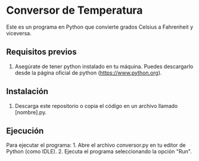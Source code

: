 # Conversor de Temperatura

Este es un programa en Python que convierte grados Celsius a Fahrenheit y viceversa.

## Requisitos previos

1. Asegúrate de tener python instalado en tu máquina. Puedes descargarlo desde la página oficial de python (https://www.python.org).

## Instalación

1. Descarga este repositorio o copia el código en un archivo llamado [nombre].py.

## Ejecución

Para ejecutar el programa:
    1. Abre el archivo conversor.py  en tu editor de Python (como IDLE).
    2. Ejecuta el programa seleccionando la opción "Run".
